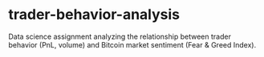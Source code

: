 # trader-behavior-analysis
Data science assignment analyzing the relationship between trader behavior (PnL, volume) and Bitcoin market sentiment (Fear &amp; Greed Index).
